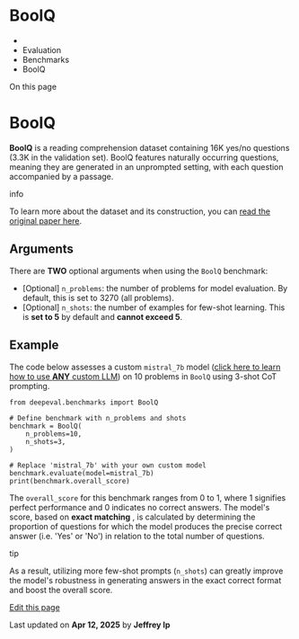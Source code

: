 # BoolQ

  * [](/)
  * Evaluation
  * Benchmarks
  * BoolQ

On this page

# BoolQ

**BoolQ** is a reading comprehension dataset containing 16K yes/no questions (3.3K in the validation set). BoolQ features naturally occurring questions, meaning they are generated in an unprompted setting, with each question accompanied by a passage.

info

To learn more about the dataset and its construction, you can [read the original paper here](https://arxiv.org/pdf/1905.10044).

## Arguments​

There are **TWO** optional arguments when using the `BoolQ` benchmark:

  * [Optional] `n_problems`: the number of problems for model evaluation. By default, this is set to 3270 (all problems).
  * [Optional] `n_shots`: the number of examples for few-shot learning. This is **set to 5** by default and **cannot exceed 5**.

## Example​

The code below assesses a custom `mistral_7b` model ([click here to learn how to use **ANY** custom LLM](/docs/benchmarks-introduction#benchmarking-your-llm)) on 10 problems in `BoolQ` using 3-shot CoT prompting.
    
    
    from deepeval.benchmarks import BoolQ  
      
    # Define benchmark with n_problems and shots  
    benchmark = BoolQ(  
        n_problems=10,  
        n_shots=3,  
    )  
      
    # Replace 'mistral_7b' with your own custom model  
    benchmark.evaluate(model=mistral_7b)  
    print(benchmark.overall_score)  
    

The `overall_score` for this benchmark ranges from 0 to 1, where 1 signifies perfect performance and 0 indicates no correct answers. The model's score, based on **exact matching** , is calculated by determining the proportion of questions for which the model produces the precise correct answer (i.e. 'Yes' or 'No') in relation to the total number of questions.

tip

As a result, utilizing more few-shot prompts (`n_shots`) can greatly improve the model's robustness in generating answers in the exact correct format and boost the overall score.

[Edit this page](https://github.com/confident-ai/deepeval/edit/main/docs/docs/benchmarks-bool-q.mdx)

Last updated on **Apr 12, 2025** by **Jeffrey Ip**
